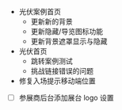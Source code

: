 - 光伏案例首页
	- 更新新的背景
	- 更新隐藏/导览图标功能
	- 更新背景遮罩显示与隐藏
- 光伏首页
	- 跳转案例测试
	- 挑战链接错误的问题
- 修复入场提示移动端位置

- [ ] 参展商后台添加展台 logo 设置